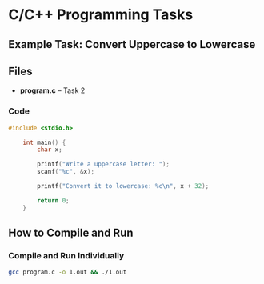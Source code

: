 # C/C++ Programming Tasks  

## Example Task: Convert Uppercase to Lowercase  

## Files  
- **program.c** – Task 2  

### Code  

```c
#include <stdio.h>

	int main() {
		char x;

		printf("Write a uppercase letter: ");
		scanf("%c", &x);

		printf("Convert it to lowercase: %c\n", x + 32);

		return 0;
	}
```
## How to Compile and Run  

### Compile and Run Individually  
```sh
gcc program.c -o 1.out && ./1.out
```
